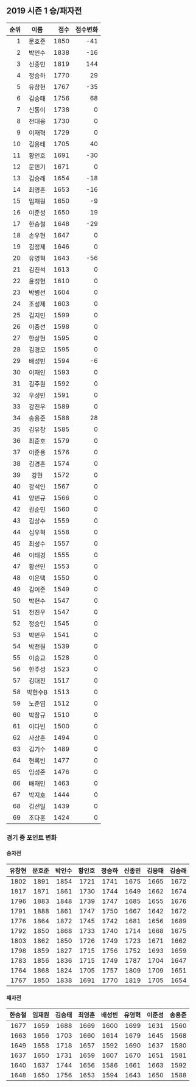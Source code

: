 ## 2019 시즌 1 승/패자전

| 순위 | 이름 | 점수 | 점수변화 |
|---:|:---:|---:|---:|
|  1 |   문호준 | 1850 |  -41 |
|  2 |   박인수 | 1838 |  -16 |
|  3 |   신종민 | 1819 |  144 |
|  4 |   정승하 | 1770 |   29 |
|  5 |   유창현 | 1767 |  -35 |
|  6 |   김승태 | 1756 |   68 |
|  7 |   신동이 | 1738 |    0 |
|  8 |   전대웅 | 1730 |    0 |
|  9 |   이재혁 | 1729 |    0 |
| 10 |   김응태 | 1705 |   40 |
| 11 |   황인호 | 1691 |  -30 |
| 12 |   문민기 | 1671 |    0 |
| 13 |   김승래 | 1654 |  -18 |
| 14 |   최영훈 | 1653 |  -16 |
| 15 |   임재원 | 1650 |   -9 |
| 16 |   이준성 | 1650 |   19 |
| 17 |   한승철 | 1648 |  -29 |
| 18 |   손우현 | 1647 |    0 |
| 19 |   김정제 | 1646 |    0 |
| 20 |   유영혁 | 1643 |  -56 |
| 21 |   김진석 | 1613 |    0 |
| 22 |   윤정현 | 1610 |    0 |
| 23 |   박병선 | 1604 |    0 |
| 24 |   조성제 | 1603 |    0 |
| 25 |   김지민 | 1599 |    0 |
| 26 |   이중선 | 1598 |    0 |
| 27 |   한상현 | 1595 |    0 |
| 28 |   김경모 | 1595 |    0 |
| 29 |   배성빈 | 1594 |   -6 |
| 30 |   이재인 | 1593 |    0 |
| 31 |   김주원 | 1592 |    0 |
| 32 |   우성민 | 1591 |    0 |
| 33 |   강진우 | 1589 |    0 |
| 34 |   송용준 | 1588 |   28 |
| 35 |   김유창 | 1585 |    0 |
| 36 |   최준호 | 1579 |    0 |
| 37 |   이준용 | 1576 |    0 |
| 38 |   김경훈 | 1574 |    0 |
| 39 |     강현 | 1572 |    0 |
| 40 |   강석인 | 1567 |    0 |
| 41 |   양민규 | 1566 |    0 |
| 42 |   권순민 | 1560 |    0 |
| 43 |   김상수 | 1559 |    0 |
| 44 |   심우혁 | 1558 |    0 |
| 45 |   최성수 | 1557 |    0 |
| 46 |   이태경 | 1555 |    0 |
| 47 |   황선민 | 1553 |    0 |
| 48 |   이은택 | 1550 |    0 |
| 49 |   김이준 | 1549 |    0 |
| 50 |   박현수 | 1547 |    0 |
| 51 |   전진우 | 1547 |    0 |
| 52 |   정승민 | 1545 |    0 |
| 53 |   박민우 | 1541 |    0 |
| 54 |   박천원 | 1539 |    0 |
| 55 |   이승교 | 1528 |    0 |
| 56 |   한주성 | 1523 |    0 |
| 57 |   김대진 | 1517 |    0 |
| 58 |  박현수B | 1513 |    0 |
| 59 |   노준엽 | 1512 |    0 |
| 60 |   박창규 | 1510 |    0 |
| 61 |   이다빈 | 1500 |    0 |
| 62 |   사상훈 | 1494 |    0 |
| 63 |   김기수 | 1489 |    0 |
| 64 |   현록빈 | 1477 |    0 |
| 65 |   임성준 | 1476 |    0 |
| 66 |   배재민 | 1463 |    0 |
| 67 |   박지호 | 1444 |    0 |
| 68 |   김선일 | 1439 |    0 |
| 69 |   조다훈 | 1424 |    0 |

### 경기 중 포인트 변화
#### 승자전

|    유창현 |    문호준 |    박인수 |    황인호 |    정승하 |    신종민 |    김응태 |    김승래 |
| ------:| ------:| ------:| ------:| ------:| ------:| ------:| ------:|
| 1802 | 1891 | 1854 | 1721 | 1741 | 1675 | 1665 | 1672 |
| 1817 | 1871 | 1861 | 1730 | 1744 | 1649 | 1662 | 1674 |
| 1796 | 1883 | 1848 | 1739 | 1747 | 1685 | 1655 | 1676 |
| 1791 | 1888 | 1861 | 1747 | 1750 | 1667 | 1642 | 1672 |
| 1776 | 1864 | 1872 | 1745 | 1742 | 1681 | 1656 | 1689 |
| 1792 | 1850 | 1868 | 1733 | 1740 | 1714 | 1668 | 1675 |
| 1803 | 1862 | 1850 | 1726 | 1749 | 1723 | 1671 | 1662 |
| 1798 | 1859 | 1827 | 1715 | 1756 | 1752 | 1693 | 1659 |
| 1783 | 1856 | 1836 | 1715 | 1749 | 1787 | 1704 | 1647 |
| 1764 | 1868 | 1824 | 1705 | 1757 | 1809 | 1709 | 1651 |
| 1767 | 1850 | 1838 | 1691 | 1770 | 1819 | 1705 | 1654 |

#### 패자전

|    한승철 |    임재원 |    김승태 |    최영훈 |    배성빈 |    유영혁 |    이준성 |    송용준 |
| ------:| ------:| ------:| ------:| ------:| ------:| ------:| ------:|
| 1677 | 1659 | 1688 | 1669 | 1600 | 1699 | 1631 | 1560 |
| 1663 | 1656 | 1703 | 1660 | 1614 | 1679 | 1645 | 1568 |
| 1649 | 1658 | 1718 | 1657 | 1592 | 1690 | 1637 | 1580 |
| 1637 | 1650 | 1731 | 1659 | 1607 | 1670 | 1651 | 1581 |
| 1640 | 1637 | 1744 | 1656 | 1586 | 1661 | 1663 | 1592 |
| 1648 | 1650 | 1756 | 1653 | 1594 | 1643 | 1650 | 1588 |
